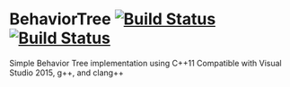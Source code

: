 # BehaviorTree [![Build Status](https://travis-ci.org/herpec-j/BehaviorTree.svg?branch=master)](https://travis-ci.org/herpec-j/BehaviorTree) [![Build Status](https://ci.appveyor.com/api/projects/status/github/herpec-j/BehaviorTree?branch=master&svg=true)](https://ci.appveyor.com/project/herpec-j/behaviortree)
Simple Behavior Tree implementation using C++11
Compatible with Visual Studio 2015, g++, and clang++
